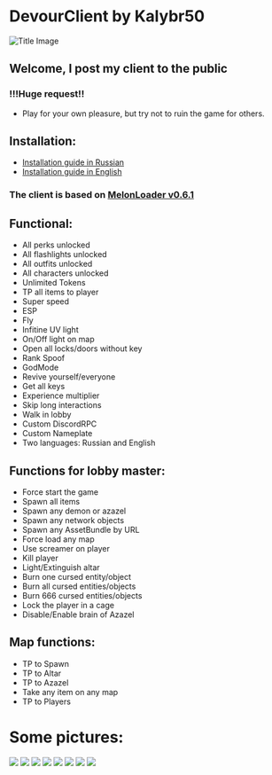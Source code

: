 # DevourClient by Kalybr50
![Title Image](https://i.imgur.com/WPorL6a.png)

## Welcome, I post my client to the public
### !!!Huge request!!
* Play for your own pleasure, but try not to ruin the game for others.

## Installation:
* [Installation guide in Russian](https://telegra.ph/Gajd-po-ustanovke-DevourClient-12-27)
* [Installation guide in English](https://telegra.ph/DevourClient-installation-guide---ENG-12-27)

### The client is based on [MelonLoader v0.6.1](https://github.com/LavaGang/MelonLoader)

## Functional:

* All perks unlocked
* All flashlights unlocked
* All outfits unlocked
* All characters unlocked
* Unlimited Tokens
* TP all items to player
* Super speed
* ESP
* Fly
* Infitine UV light
* On/Off light on map
* Open all locks/doors without key
* Rank Spoof
* GodMode
* Revive yourself/everyone
* Get all keys
* Experience multiplier
* Skip long interactions
* Walk in lobby
* Custom DiscordRPC
* Custom Nameplate
* Two languages: Russian and English

## Functions for lobby master:

* Force start the game
* Spawn all items
* Spawn any demon or azazel
* Spawn any network objects
* Spawn any AssetBundle by URL
* Force load any map
* Use screamer on player
* Kill player
* Light/Extinguish altar
* Burn one cursed entity/object
* Burn all cursed entities/objects
* Burn 666 cursed entities/objects
* Lock the player in a cage
* Disable/Enable brain of Azazel

## Map functions:

* TP to Spawn
* TP to Altar
* TP to Azazel
* Take any item on any map
* TP to Players


# Some pictures:
![](https://i.imgur.com/vlExoOb.png)
![](https://i.imgur.com/GzMH2Qz.png)
![](https://i.imgur.com/fQE7Dmf.png)
![](https://i.imgur.com/rAPxKWy.png)
![](https://i.imgur.com/0zjYaaU.png)
![](https://i.imgur.com/22XM0Vr.png)
![](https://i.imgur.com/85FqabT.png)
![](https://i.imgur.com/hPfccOz.png)
